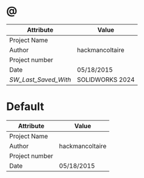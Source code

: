 # @
| Attribute | Value |
| ---  | ---     |
| Project Name |  |
| Author | hackmancoltaire |
| Project number |  |
| Date | 05/18/2015 |
| _SW_Last_Saved_With_ | SOLIDWORKS 2024 |
# Default
| Attribute | Value |
| ---  | ---     |
| Project Name |  |
| Author | hackmancoltaire |
| Project number |  |
| Date | 05/18/2015 |

